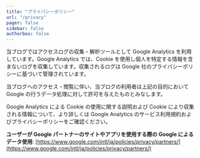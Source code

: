 ```yaml
---
title: "プライバシーポリシー"
url: "/privacy"
pager: false
sidebar: false
authorbox: false
---
```


当ブログではアクセスログの収集・解析ツールとして Google Analytics を利用しています。Google Analytics では、Cookie を使用し個人を特定する情報を含まないログを収集しています。収集されるログは Google 社のプライバシーポリシーに基づいて管理されています。

当ブログへのアクセス・閲覧に伴い、当ブログの利用者は上記の目的において Google の行うデータ処理に対して許可を与えたものとみなします。

Google Analytics による Cookie の使用に関する説明および Cookie により収集される情報について、より詳しくは Google Analytics のサービス利用規約およびプライバシーポリシーをご確認ください。

**ユーザーが Google パートナーのサイトやアプリを使用する際の Google によるデータ使用**: [https://www.google.com/intl/ja/policies/privacy/partners/](https://www.google.com/intl/ja/policies/privacy/partners/)

